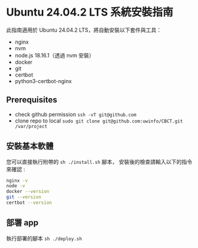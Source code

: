 # Ubuntu 24.04.2 LTS 系統安裝指南

此指南適用於 Ubuntu 24.04.2 LTS，將自動安裝以下套件與工具：

- nginx
- nvm
- node.js 18.16.1（透過 nvm 安裝）
- docker
- git
- certbot
- python3-certbot-nginx

## Prerequisites

- check github permission `ssh -vT git@github.com`
- clone repo to local `sudo git clone git@github.com:uwinfo/CBCT.git /var/project`

## 安裝基本軟體

您可以直接執行附帶的 `sh ./install.sh` 腳本，
安裝後的檢查請輸入以下的指令來確認 :

```sh
nginx -v
node -v
docker --version
git --version
certbot --version
```

## 部署 app

執行部署的腳本 `sh ./deploy.sh`
